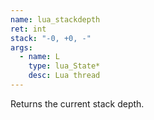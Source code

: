 ```yaml
---
name: lua_stackdepth
ret: int
stack: "-0, +0, -"
args:
  - name: L
    type: lua_State*
    desc: Lua thread
---
```


Returns the current stack depth.
